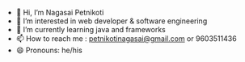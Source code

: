 - 👋 Hi, I’m Nagasai Petnikoti
- 👀 I’m interested in web developer & software engineering
- 🌱 I’m currently learning java and frameworks
- 📫 How to reach me : petnikotinagasai@gmail.com or 9603511436
- 😄 Pronouns: he/his

<!---
NAGASAI198/NAGASAI198 is a ✨ special ✨ repository because its `README.md` (this file) appears on your GitHub profile.
You can click the Preview link to take a look at your changes.
--->

